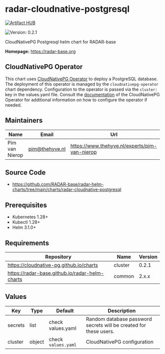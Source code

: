 

# radar-cloudnative-postgresql
[![Artifact HUB](https://img.shields.io/endpoint?url=https://artifacthub.io/badge/repository/radar-cloudnative-postgresql)](https://artifacthub.io/packages/helm/radar-base/radar-cloudnative-postgresql)

![Version: 0.2.1](https://img.shields.io/badge/Version-0.2.1-informational?style=flat-square)

CloudNativePG Postgresql helm chart for RADAR-base

**Homepage:** <https://radar-base.org>

## CloudNativePG Operator

This chart uses [CloudNativePG Operator](https://cloudnative-pg.io/) to deploy a PostgreSQL database. The deployment of this operator is managed by the
`cloudnativepg-operator` chart dependency. Configuration to the operator is passed via the `cluster:` key in the values.yaml file.
Consult the [documentation](https://artifacthub.io/packages/helm/cloudnative-pg/cloudnative-pg) of the CloudNativePG Operator
for additional information on how to configure the operator if needed.

## Maintainers

| Name | Email | Url |
| ---- | ------ | --- |
| Pim van Nierop | <pim@thehyve.nl> | <https://www.thehyve.nl/experts/pim-van-nierop> |

## Source Code

* <https://github.com/RADAR-base/radar-helm-charts/tree/main/charts/radar-cloudnative-postgresql>

## Prerequisites
* Kubernetes 1.28+
* Kubectl 1.28+
* Helm 3.1.0+

## Requirements

| Repository | Name | Version |
|------------|------|---------|
| https://cloudnative-pg.github.io/charts | cluster | 0.2.1 |
| https://radar-base.github.io/radar-helm-charts | common | 2.x.x |

## Values

| Key | Type | Default | Description |
|-----|------|---------|-------------|
| secrets | list | check values.yaml | Random database password secrets will be created for these users. |
| cluster | object | check `values.yaml` | CloudNativePG configuration |
